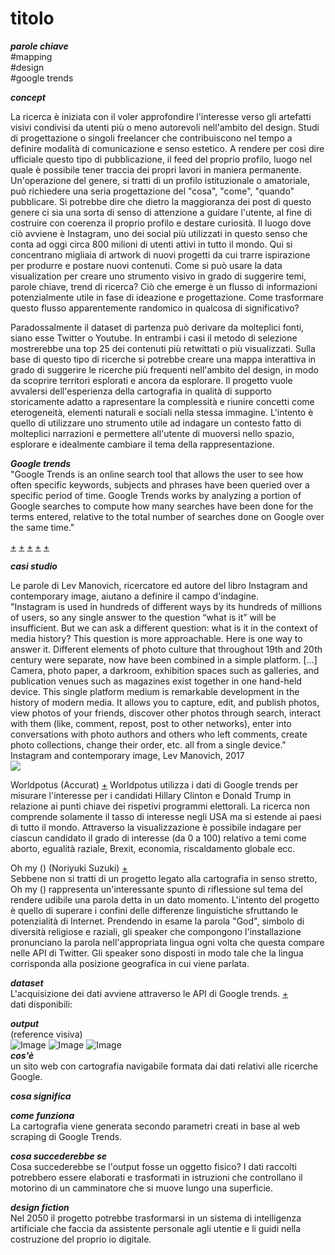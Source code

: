 
# titolo

***parole chiave*** <br>#mapping <br> #design <br> #google trends

***concept*** <br>

La ricerca è iniziata con il voler approfondire l'interesse verso gli artefatti visivi condivisi da utenti più o meno autorevoli nell'ambito del design. Studi di progettazione o singoli freelancer che contribuiscono nel tempo a definire modalità di comunicazione e senso estetico. A rendere per così dire ufficiale questo tipo di pubblicazione, il feed del proprio profilo, luogo nel quale è possibile tener traccia dei propri lavori in maniera permanente. Un'operazione del genere, si tratti di un profilo istituzionale o amatoriale, può richiedere una seria progettazione del "cosa", "come", "quando" pubblicare. Si potrebbe dire che dietro la maggioranza dei post di questo genere ci sia una sorta di senso di attenzione a guidare l'utente, al fine di costruire con coerenza il proprio profilo e destare curiosità. Il luogo dove ciò avviene è Instagram, uno dei social più utilizzati in questo senso che conta ad oggi circa 800 milioni di utenti attivi in tutto il mondo. Qui si concentrano migliaia di artwork di nuovi progetti da cui trarre ispirazione per produrre e postare nuovi contenuti. Come si può usare la data visualization per creare uno strumento visivo in grado di suggerire temi, parole chiave, trend di ricerca? Ciò che emerge è un flusso di informazioni potenzialmente utile in fase di ideazione e progettazione. Come trasformare questo flusso apparentemente randomico in qualcosa di significativo? 

Paradossalmente il dataset di partenza può derivare da molteplici fonti, siano esse Twitter o Youtube. In entrambi i casi il metodo di selezione mostrerebbe una top 25 dei contenuti più retwittati o più visualizzati. Sulla base di questo tipo di ricerche si potrebbe creare una mappa interattiva in grado di suggerire le ricerche più frequenti nell'ambito del design, in modo da scoprire territori esplorati e ancora da esplorare. Il progetto vuole avvalersi dell'esperienza della cartografia in qualità di supporto storicamente adatto a rapresentare la complessità e riunire concetti come eterogeneità, elementi naturali e sociali nella stessa immagine. L'intento è quello di utilizzare uno strumento utile ad indagare un contesto fatto di molteplici narrazioni e permettere all'utente di muoversi nello spazio, esplorare e idealmente cambiare il tema della rappresentazione.


***Google trends*** <br>
"Google Trends is an online search  tool that allows the user to see how often specific keywords, subjects and phrases have been queried over a specific period of time. Google Trends works by analyzing a portion of Google searches to compute how many searches have been done for the terms entered, relative to the total number of searches done on Google over the same time."

[+](https://medium.com/@pewresearch/using-google-trends-data-for-research-here-are-6-questions-to-ask-a7097f5fb526)
[+](https://towardsdatascience.com/where-people-are-most-interested-in-data-visualization-and-data-science-16079ad706e0)
[+](https://mashable.com/2013/06/11/google-trends-visualization/#hbvPYz6Vluqw)
[+](https://trends.google.com/trends/yis/2017/GLOBAL/)
[+](http://visualizationuniverse.com/)

***casi studio***<br>

Le parole di Lev Manovich, ricercatore ed autore del libro Instagram and contemporary image, aiutano a definire il campo d'indagine. <br>
"Instagram is used in hundreds of different ways by its hundreds of millions of users,
so any single answer to the question “what is it” will be insufficient. But we can ask a
different question: what is it in the context of media history? This question is more
approachable. Here is one way to answer it. Different elements of photo culture that
throughout 19th and 20th century were separate, now have been combined in a simple
platform. [...] Camera, photo paper, a darkroom, exhibition spaces
such as galleries, and publication venues such as magazines exist together in one hand-held
device. This single platform medium is remarkable development in the history of modern
media. It allows you to capture, edit, and publish photos, view photos of your friends,
discover other photos through search, interact with them (like, comment, repost, post to
other networks), enter into conversations with photo authors and others who left
comments, create photo collections, change their order, etc. all from a single device." Instagram and contemporary image, Lev Manovich, 2017 <br>
![](https://i.imgur.com/cEva7PV.jpg)
<br>

Worldpotus (Accurat) [+](http://www.worldpotus.com/#/)
Worldpotus utilizza i dati di Google trends per misurare l'interesse per i candidati Hillary Clinton e Donald Trump in relazione ai punti chiave dei rispetivi programmi elettorali. La ricerca non comprende solamente il tasso di interesse negli USA ma si estende ai paesi di tutto il mondo. Attraverso la visualizzazione è possibile indagare per ciascun candidato il grado di interesse (da 0 a 100) relativo a temi come aborto, egualità raziale, Brexit, economia, riscaldamento globale ecc.

Oh my () (Noriyuki Suzuki) [+](http://www.creativeapplications.net/arduino-2/oh-my-calling-for-god-in-48-languages-using-twitter-api/) <br>
Sebbene non si tratti di un progetto legato alla cartografia in senso stretto, Oh my () rappresenta un'interessante spunto di riflessione sul tema del rendere udibile una parola detta in un dato momento. L'intento del progetto è quello di superare i confini delle differenze linguistiche sfruttando le potenzialità di Internet. Prendendo in esame la parola "God", simbolo di diversità religiose e raziali, gli speaker che compongono l'installazione pronunciano la parola nell'appropriata lingua ogni volta che questa compare nelle API di Twitter. Gli speaker sono disposti in modo tale che la lingua corrisponda alla posizione geografica in cui viene parlata.

***dataset*** <br>
L'acquisizione dei dati avviene attraverso le API di Google trends. [+](https://www.npmjs.com/package/google-trends-api#callbacks) <br>
dati disponibili: <br>

***output*** <br>
(reference visiva) <br>
![Image](https://i.imgur.com/64iIhY9.jpg)
![Image](https://i.imgur.com/dNZdY5M.jpg)
![Image](https://i.imgur.com/87MLSaa.jpg)
<br>
***cos'è*** <br>
un sito web con cartografia navigabile formata dai dati relativi alle ricerche Google. <br>

***cosa significa*** <br>


***come funziona*** <br>
La cartografia viene generata secondo parametri creati in base al web scraping di Google Trends.

***cosa succederebbe se*** <br>
Cosa succederebbe se l'output fosse un oggetto fisico? I dati raccolti potrebbero essere elaborati e trasformati in istruzioni che controllano il motorino di un camminatore che si muove lungo una superficie.

***design fiction*** <br>
Nel 2050 il progetto potrebbe trasformarsi in un sistema di intelligenza artificiale che faccia da assistente personale agli utentie e li guidi nella costruzione del proprio io digitale.

